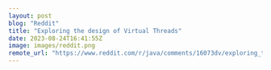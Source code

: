 ```yaml
---
layout: post
blog: "Reddit"
title: "Exploring the design of Virtual Threads"
date: 2023-08-24T16:41:55Z
image: images/reddit.png
remote_url: "https://www.reddit.com/r/java/comments/16073dv/exploring_the_design_of_virtual_threads/"
---
```

